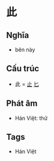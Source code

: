 # 此

## Nghĩa

* bên này

## Cấu trúc
* 此 = [止](止.md) [匕](匕.md)

## Phát âm

* Hán Việt: thử

## Tags
* Hán Việt

<script>window.HANZI_FIELD='此';</script>
